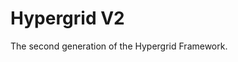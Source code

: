 # Hypergrid V2

The second generation of the Hypergrid Framework.

<!-- See [Reference Doc](https://docs.google.com/document/d/1G9ZxCjbIDAw0pImqVdXrJ4-tqjyMGFPWFifFaQgfDX8/edit?usp=sharing) -->
<!--  -->
<!-- ## Workspace -->
<!--  -->
<!-- |Package|Crates.io|Authors| -->
<!-- |---|---|---| -->
<!-- |grid-cli|[![Crates.io](https://img.shields.io/crates/v/grid-cli.svg?color=0000FF)](https://crates.io/crates/grid-cli)|[![Authors](https://img.shields.io/badge/authors-Sonic_Engineering-0000FF.svg)](https://sonic.game)| -->
<!-- |grid-node|[![Crates.io](https://img.shields.io/crates/v/grid-node.svg?color=0000FF)](https://crates.io/crates/grid-node)|[![Authors](https://img.shields.io/badge/authors-Sonic_Engineering-0000FF.svg)](https://sonic.game)| -->
<!-- |grid-node-core|[![Crates.io](https://img.shields.io/crates/v/grid-node-core.svg?color=0000FF)](https://crates.io/crates/grid-node-core)|[![Authors](https://img.shields.io/badge/authors-Sonic_Engineering-0000FF.svg)](https://sonic.game)| -->
<!-- |grid-node-router|[![Crates.io](https://img.shields.io/crates/v/grid-node-router.svg?color=0000FF)](https://crates.io/crates/grid-node-router)|[![Authors](https://img.shields.io/badge/authors-Sonic_Engineering-0000FF.svg)](https://sonic.game)| -->
<!-- |grid-node-runtime|[![Crates.io](https://img.shields.io/crates/v/grid-node-runtime.svg?color=0000FF)](https://crates.io/crates/grid-node-runtime)|[![Authors](https://img.shields.io/badge/authors-Sonic_Engineering-0000FF.svg)](https://sonic.game)| -->
<!-- |grid-node-solana|[![Crates.io](https://img.shields.io/crates/v/grid-node-solana.svg?color=0000FF)](https://crates.io/crates/grid-node-solana)|[![Authors](https://img.shields.io/badge/authors-Sonic_Engineering-0000FF.svg)](https://sonic.game)| -->
<!-- |grid-node-solana-rpc|[![Crates.io](https://img.shields.io/crates/v/grid-node-solana-rpc.svg?color=0000FF)](https://crates.io/crates/grid-node-solana-rpc)|[![Authors](https://img.shields.io/badge/authors-Sonic_Engineering-0000FF.svg)](https://sonic.game)| -->
<!-- |grid-node-solana-svm|[![Crates.io](https://img.shields.io/crates/v/grid-node-solana-svm.svg?color=0000FF)](https://crates.io/crates/grid-node-solana-svm)|[![Authors](https://img.shields.io/badge/authors-Sonic_Engineering-0000FF.svg)](https://sonic.game)| -->
<!--  -->
<!-- ## Usage -->
